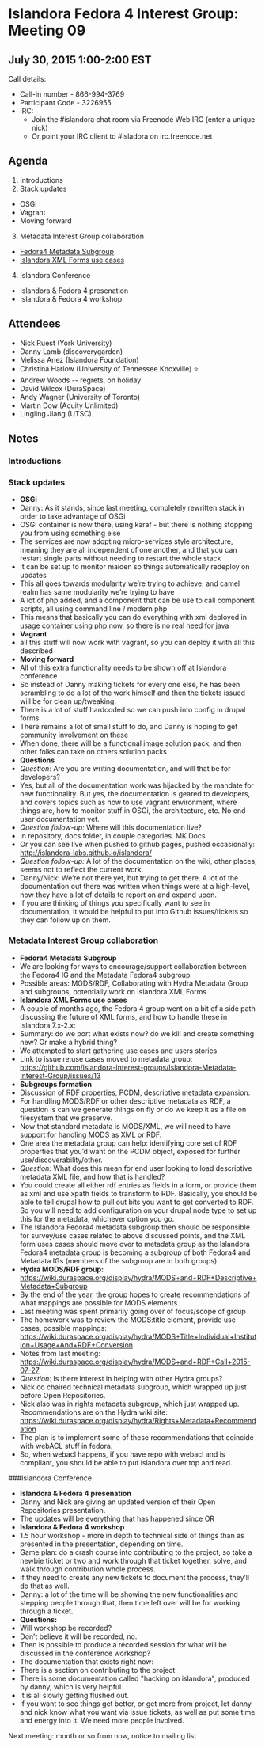 # Islandora Fedora 4 Interest Group: Meeting 09

## July 30, 2015 1:00-2:00 EST

Call details:
  * Call-in number - 866-994-3769
  * Participant Code - 3226955
  * IRC:
    * Join the #islandora chat room via Freenode Web IRC (enter a unique nick)
    * Or point your IRC client to #isladora on irc.freenode.net

## Agenda

1. Introductions
2. Stack updates
  * OSGi
  * Vagrant
  * Moving forward
3. Metadata Interest Group collaboration
  * [Fedora4 Metadata Subgroup](https://github.com/Islandora/Islandora-Metadata-Interest-Group/wiki/Fedora4-Metadata-Subgroup)
  * [Islandora XML Forms use cases](https://github.com/Islandora/Islandora-Metadata-Interest-Group/issues/13)
4. Islandora Conference
  * Islandora & Fedora 4 presenation
  * Islandora & Fedora 4 workshop

## Attendees

* Nick Ruest (York University)
* Danny Lamb (discoverygarden)
* Melissa Anez (Islandora Foundation)
* Christina Harlow (University of Tennessee Knoxville) :star:
* Andrew Woods -- regrets, on holiday
* David Wilcox (DuraSpace)
* Andy Wagner (University of Toronto)
* Martin Dow (Acuity Unlimited)
* Lingling Jiang (UTSC)

## Notes

### Introductions

### Stack updates

- **OSGi**
 - Danny: As it stands, since last meeting, completely rewritten stack in order to take advantage of OSGi
 - OSGi container is now there, using karaf - but there is nothing stopping you from using something else
 - The services are now adopting micro-services style architecture, meaning they are all independent of one another, and that you can restart single parts without needing to restart the whole stack
 - It can be set up to monitor maiden so things automatically redeploy on updates
 - This all goes towards modularity we’re trying to achieve, and camel realm has same modularity we’re trying to have
 - A lot of php added, and a component that can be use to call component scripts, all using command line / modern php
 - This means that basically you can do everything with xml deployed in usage container using php now, so there is no real need for java
- **Vagrant**
 - all this stuff will now work with vagrant, so you can deploy it with all this described
- **Moving forward**
 - All of this extra functionality needs to be shown off at Islandora conference
 - So instead of Danny making tickets for every one else, he has been scrambling to do a lot of the work himself and then the tickets issued will be for clean up/tweaking.
 - There is a lot of stuff hardcoded so we can push into config in drupal forms
 - There remains a lot of small stuff to do, and Danny is hoping to get community involvement on these
 - When done, there will be a functional image solution pack, and then other folks can take on others solution packs
- **Questions**
 - *Question*: Are you are writing documentation, and will that be for developers?
 - Yes, but all of the documentation work was hijacked by the mandate for new functionality. But yes, the documentation is geared to developers, and covers topics such as how to use vagrant environment, where things are, how to monitor stuff in OSGi, the architecture, etc. No end-user documentation yet.
 - *Question follow-up:* Where will this documentation live?
 - In repository, docs folder, in couple categories. MK Docs
 - Or you can see live when pushed to github pages, pushed occasionally: http://islandora-labs.github.io/islandora/
 - *Question follow-up:* A lot of the documentation on the wiki, other places, seems not to reflect the current work.
 - Danny/Nick: We’re not there yet, but trying to get there. A lot of the documentation out there was written when things were at a high-level, now they have a lot of details to report on and expand upon.
 - If you are thinking of things you specifically want to see in documentation, it would be helpful to put into Github issues/tickets so they can follow up on them.

### Metadata Interest Group collaboration

- **Fedora4 Metadata Subgroup**
 - We are looking for ways to encourage/support collaboration between the Fedora4 IG and the Metadata Fedora4 subgroup
 - Possible areas: MODS/RDF, Collaborating with Hydra Metadata Group and subgroups, potentially work on Islandora XML Forms
- **Islandora XML Forms use cases**
 - A couple of months ago, the Fedora 4 group went on a bit of a side path discussing the future of XML forms, and how to handle these in Islandora 7.x-2.x:
 - Summary: do we port what exists now? do we kill and create something new? Or make a hybrid thing?
 - We attempted to start gathering use cases and users stories
 - Link to issue re:use cases moved to metadata group: https://github.com/islandora-interest-groups/Islandora-Metadata-Interest-Group/issues/13
- **Subgroups formation**
 - Discussion of RDF properties, PCDM, descriptive metadata expansion:
  - For handling MODS/RDF or other descriptive metadata as RDF, a question is can we generate things on fly or do we keep it as a file on filesystem that we preserve.
  - Now that standard metadata is MODS/XML, we will need to have support for handling MODS as XML or RDF.
  - One area the metadata group can help: identifying core set of RDF properties that you’d want on the PCDM object, exposed for further use/discoverability/other.
  - *Question:* What does this mean for end user looking to load descriptive metadata XML file, and how that is handled?
  - You could create all either rdf entries as fields in a form, or provide them as xml and use xpath fields to transform to RDF. Basically, you should be able to tell drupal how to pull out bits you want to get converted to RDF. So you will need to add configuration on your drupal node type to set up this for the metadata, whichever option you go.
 - The Islandora Fedora4 metadata subgroup then should be responsible for survey/use cases related to above discussed points, and the XML form uses cases should move over to metadata group as the Islandora Fedora4 metadata group is becoming a subgroup of both Fedora4 and Metadata IGs (members of the subgroup are in both groups).
- **Hydra MODS/RDF group:** https://wiki.duraspace.org/display/hydra/MODS+and+RDF+Descriptive+Metadata+Subgroup
 - By the end of the year, the group hopes to create recommendations of what mappings are possible for MODS elements 
 - Last meeting was spent primarily going over of focus/scope of group
 - The homework was to review the MODS:title element, provide use cases, possible mappings: https://wiki.duraspace.org/display/hydra/MODS+Title+Individual+Institution+Usage+And+RDF+Conversion
 - Notes from last meeting: https://wiki.duraspace.org/display/hydra/MODS+and+RDF+Call+2015-07-27
 - *Question:* Is there interest in helping with other Hydra groups?
 - Nick co chaired technical metadata subgroup, which wrapped up just before Open Repositories.
 - Nick also was in rights metadata subgroup, which just wrapped up. Recommendations are on the Hydra wiki site: https://wiki.duraspace.org/display/hydra/Rights+Metadata+Recommendation
  - The plan is to implement some of these recommendations that coincide with webACL stuff in fedora.
  - So, when webacl happens, if you have repo with webacl and is compliant, you should be able to put islandora over top and read.

###Islandora Conference

- **Islandora & Fedora 4 presenation**
 - Danny and Nick are giving an updated version of their Open Repositories presentation.
 - The updates will be everything that has happened since OR
- **Islandora & Fedora 4 workshop**
 - 1.5 hour workshop - more in depth to technical side of things than as presented in the presentation, depending on time.
 - Game plan: do a crash course into contributing to the project, so take a newbie ticket or two and work through that ticket together, solve, and walk through contribution whole process.
 - if they need to create any new tickets to document the process, they’ll do that as well.
 - Danny: a lot of the time will be showing the new functionalities and stepping people through that, then time left over will be for working through a ticket.
- **Questions:**
 - Will workshop be recorded? 
  - Don’t believe it will be recorded, no.
 - Then is possible to produce a recorded session for what will be discussed in the conference workshop?
  - The documentation that exists right now:
  - There is a section on contributing to the project
  - There is some documentation called "hacking on islandora", produced by danny, which is very helpful.
  - It is all slowly getting flushed out.
  - If you want to see things get better, or get more from project, let danny and nick know what you want via issue tickets, as well as put some time and energy into it. We need more people involved.

Next meeting: month or so from now, notice to mailing list
